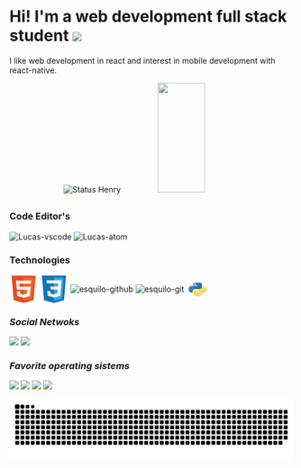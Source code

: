 <h1 align="left">Hi! I'm a web development full stack student <img src="https://raw.githubusercontent.com/kaueMarques/kaueMarques/master/hi.gif" height="30px"></h1>
<p>I like web development in react and interest in mobile development with react-native.</p>

<div align="center">  
  <img width="49%" height="195px" src="https://github-readme-stats.vercel.app/api?username=ludvikcruz&show_icons=true&count_private=true&hide_border=true&theme=tokyonight&bg_color=0d1117&hide_rank=true" alt="Status Henry" /> 
  <img width="41%" height="195px" src="https://github-readme-stats.vercel.app/api/top-langs/?username=ludvikcruz&layout=compact&hide_border=true&theme=tokyonight&bg_color=0d1117" />
</div>

##

<h3>Code Editor's</h3>

<div style="display: inline_block">
  <img align="center" alt="Lucas-vscode" height="50" src="https://cdn.jsdelivr.net/gh/devicons/devicon/icons/vscode/vscode-original.svg" />
  <img align="center" alt="Lucas-atom" height="50" src="https://cdn.jsdelivr.net/gh/devicons/devicon/icons/atom/atom-original.svg" />
</div>

<h3>Technologies</h3>
 
<div style="display: inline_block">
  <!--<img align="center" alt="Henry-Js" height="30" width="40" src="https://raw.githubusercontent.com/devicons/devicon/master/icons/javascript/javascript-plain.svg">-->
  <img align="center" alt="esquilo-HTML" height="50" src="https://raw.githubusercontent.com/devicons/devicon/master/icons/html5/html5-original.svg">
  <img align="center" alt="esquilo-CSS" height="50" src="https://raw.githubusercontent.com/devicons/devicon/master/icons/css3/css3-original.svg">
    <img align="center" alt="esquilo-github" height="50" src="https://cdn.jsdelivr.net/gh/devicons/devicon/icons/github/github-original.svg" />
    <img align="center" alt="esquilo-git" height="50" src="https://cdn.jsdelivr.net/gh/devicons/devicon/icons/git/git-original.svg" />
  <img align="center" alt="esquilo-Python" height="30" width="40" src="https://raw.githubusercontent.com/devicons/devicon/master/icons/python/python-original.svg">
</div>
 
<div> 
  <a><h3><i>Social Netwoks</i></h3></a>
  <p><a href="https://www.instagram.com/esquilo2233/" target="_blank"><img src="https://img.shields.io/badge/-Instagram-%23E4405F?style=for-the-badge&logo=instagram&logoColor=white" target="_blank"></a>
 	<a href="https://www.twitch.tv/esquilo2233" target="_blank"><img src="https://img.shields.io/badge/Twitch-9146FF?style=for-the-badge&logo=twitch&logoColor=white" target="_blank"></a>
  <!--<a href="" target="_blank"><img src="https://img.shields.io/badge/-LinkedIn-%230077B5?style=for-the-badge&logo=linkedin&logoColor=white" target="_blank"></a>
  <a href="https://github.com/ludvikcruz" target="_blank"><img src="https://img.shields.io/badge/GitHub-100000?style=for-the-badge&logo=github&logoColor=white" target="_blank"></a></p>-->
  
  <a><h3><i>Favorite operating sistems</i></h3></a>
  <a href="https://linuxmint.com/" target="_blank"><img src="https://img.shields.io/badge/Linux_Mint-87CF3E?style=for-the-badge&logo=linux-mint&logoColor=white" target="_blank"></a>
  <a href="https://ubuntu.com/" target="_blank"><img src="https://img.shields.io/badge/Ubuntu-E95420?style=for-the-badge&logo=ubuntu&logoColor=white" target="_blank"></a>
  <a href="https://www.kali.org/" target="_blank"><img src="https://img.shields.io/badge/Kali_Linux-557C94?style=for-the-badge&logo=kali-linux&logoColor=white" target="_blank"></a>
  <a href="[https://www.kali.org/](https://zorin.com/os/)" target="_blank"><img src="https://img.shields.io/badge/Zorin%20OS-0CC1F3?style=for-the-badge&logo=zorin&logoColor=white" target="_blank"></a>
</div>

<!--
<h3>Profile Views</h3>

![](https://komarev.com/ghpvc/?username=henriqueolivgp&style=plastic)
-->

<picture>
  <source media="(prefers-color-scheme: dark)" srcset="https://github.com/ludvikcruz/ludvikcruz/blob/output/github-contribution-grid-snake-dark.svg">
  <source media="(prefers-color-scheme: light)" srcset="https://github.com/ludvikcruz/ludvikcruz/blob/output/github-contribution-grid-snake.svg">
  <img alt="git hub Snack" src="https://github.com/ludvikcruz/ludvikcruz/blob/output/github-contribution-grid-snake.svg">
</picture>

